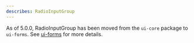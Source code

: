 ```yaml
---
describes: RadioInputGroup
---
```


As of 5.0.0, RadioInputGroup has been moved from the `ui-core` package to `ui-forms`.
See [ui-forms](#ui-forms) for more details.
